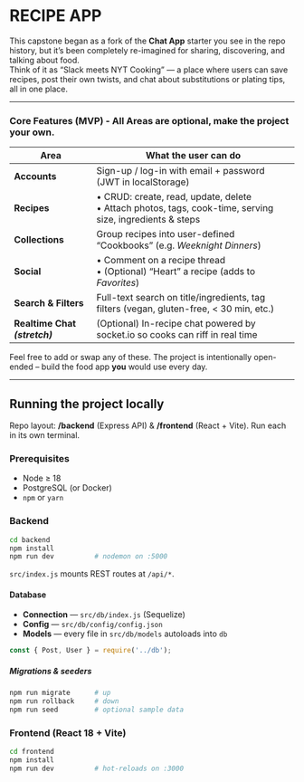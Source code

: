 # RECIPE APP

This capstone began as a fork of the **Chat App** starter you see in the repo history, but it’s been completely re-imagined for sharing, discovering, and talking about food.  
Think of it as “Slack meets NYT Cooking” — a place where users can save recipes, post their own twists, and chat about substitutions or plating tips, all in one place.

---

### Core Features (MVP) - All Areas are optional, make the project your own.

| Area          | What the user can do                                                                                                                                   |
| ------------- | ------------------------------------------------------------------------------------------------------------------------------------------------------ |
| **Accounts**  | Sign-up / log-in with email + password (JWT in localStorage)                                                                                            |
| **Recipes**   | • CRUD: create, read, update, delete<br>• Attach photos, tags, cook-time, serving size, ingredients & steps                                             |
| **Collections** | Group recipes into user-defined “Cookbooks” (e.g. *Weeknight Dinners*)                                                                                |
| **Social**    | • Comment on a recipe thread<br>• (Optional) “Heart” a recipe (adds to *Favorites*)                                                                               |
| **Search & Filters** | Full-text search on title/ingredients, tag filters (vegan, gluten-free, < 30 min, etc.)                                                          |
| **Realtime Chat *(stretch)*** | (Optional) In-recipe chat powered by socket.io so cooks can riff in real time                                                                      |

Feel free to add or swap any of these. The project is intentionally open-ended – build the food app **you** would use every day.

---

## Running the project locally

Repo layout: **/backend** (Express API) & **/frontend** (React + Vite). Run each in its own terminal.

### Prerequisites

* Node ≥ 18  
* PostgreSQL (or Docker)  
* `npm` or `yarn`

### Backend

```bash
cd backend
npm install
npm run dev          # nodemon on :5000
````

`src/index.js` mounts REST routes at `/api/*`.

#### Database

* **Connection** — `src/db/index.js` (Sequelize)
* **Config** — `src/db/config/config.json`
* **Models** — every file in `src/db/models` autoloads into `db`

```js
const { Post, User } = require('../db');
```

##### Migrations & seeders

```bash
npm run migrate      # up
npm run rollback     # down
npm run seed         # optional sample data
```

### Frontend (React 18 + Vite)

```bash
cd frontend
npm install
npm run dev          # hot-reloads on :3000
```
